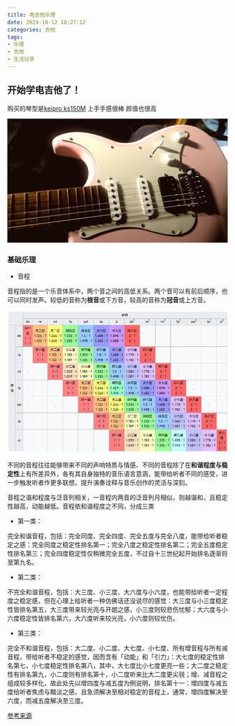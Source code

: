 ```yaml
---
title: 电吉他乐理
date: 2024-10-12 18:27:12
categories: 吉他
tags:
- 乐理
- 吉他
- 生活记录
---
```



## 开始学电吉他了！ 

购买的琴型是[keipro ks150M](https://www.instagram.com/soundscape_nepal/reel/C_YHFfKSCRy/?locale=zh-hans) 上手手感很棒 颜值也很高

![](../pics/keipro-ks150m.jpg)

### 基础乐理

- 音程

音程指的是一个乐音体系中，两个音之间的高低关系。两个音可以有前后顺序，也可以同时发声。较低的音称为**根音**或下方音，较高的音称为**冠音**或上方音。


![alt text](../pics/音程.png)


不同的音程往往能够带来不同的声响特质与情感、不同的音程除了在**和谐程度与稳定性**上有所差异外，各有其自身独特的音乐语言意涵，能带给听者不同的感受，进一步触发听者作更多联想，提升演奏诠释与音乐创作的灵活与深刻。



音程之谐和程度与泛音列相关，一音程内两音的泛音列月相似，则越谐和，且稳定性越高，动能越低。音程依和谐程度之不同，分成三类

- 第一类：

完全和谐音程，包括：完全同度、完全四度、完全五度与完全八度，能带给听者稳定之感：完全同度之稳定性排名第一；完全八度之稳定性排名第二；完全五度稳定性排名第三；完全四度稳定性仅稍微完全五度，不过自十三世纪起开始排名逐渐将至第九名。

- 第二类：

不完全和谐音程，包括：大三度、小三度、大六度与小六度，也能带给听者一定程度之稳定感，但在心理上给听者一种仿佛话还没说尽的感觉：大三度与小三度稳定性皆排名第五，大三度带来较光亮与开朗之感，小三度则较悲伤忧郁；大六度与小六度稳定性皆排名第六，大六度听来较光亮，小六度则较忧伤。

- 第三类：

完全不和谐音程，包括：大二度、小二度、大七度、小七度、所有增音程与所有减音程，带给听者不稳定的感觉，因而含有「动能」和「引力」：大七度的稳定性排名第七，小七度稳定性排名第八，其中，大七度比小七度更亮一些；大二度之稳定性有排名第九，小二度则有排名第十，小二度听来比大二度更尖锐；增、减音程之组成较多样化，故此处先以增四度与减五度为例说明，排名第十一：增四度与减五度给听者焦虑与黯淡之感，且急须解决至相对稳定的音程上，通常，增四度解决至六度，而减五度解决至三度。


[参考来源](https://yidechen.com/2020/06/26/%E9%9F%B3%E7%A8%8B%E7%9A%84%E8%AA%9E%E8%A8%80%E6%84%8F%E7%BE%A9%E8%88%87%E5%88%9D%E6%AD%A5%E6%87%89%E7%94%A8/)